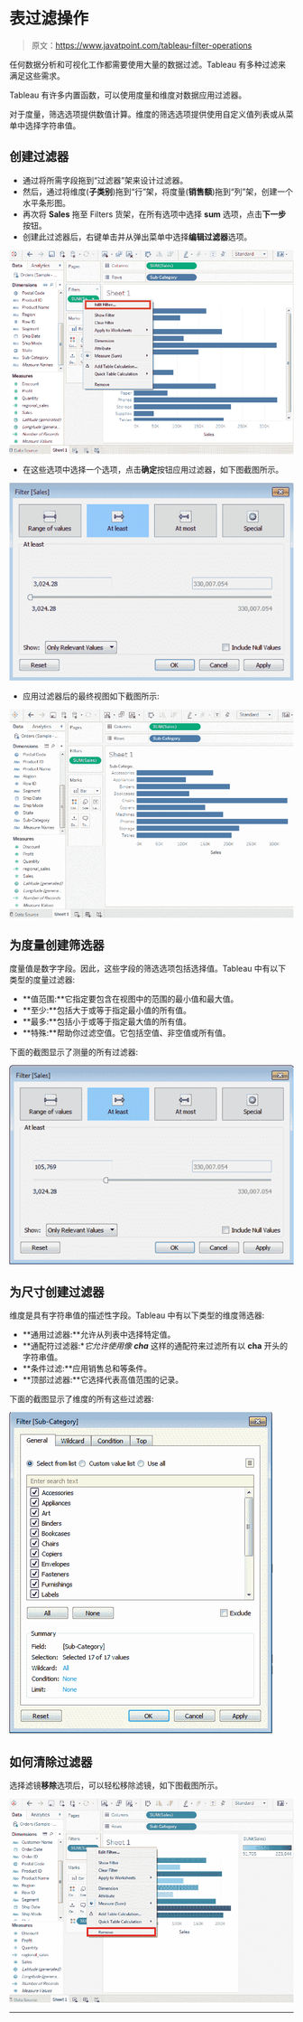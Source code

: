 # 表过滤操作

> 原文：<https://www.javatpoint.com/tableau-filter-operations>

任何数据分析和可视化工作都需要使用大量的数据过滤。Tableau 有多种过滤来满足这些需求。

Tableau 有许多内置函数，可以使用度量和维度对数据应用过滤器。

对于度量，筛选选项提供数值计算。维度的筛选选项提供使用自定义值列表或从菜单中选择字符串值。

## 创建过滤器

*   通过将所需字段拖到“过滤器”架来设计过滤器。
*   然后，通过将维度(**子类别**)拖到“行”架，将度量(**销售额**)拖到“列”架，创建一个水平条形图。
*   再次将 **Sales** 拖至 Filters 货架，在所有选项中选择 **sum** 选项，点击**下一步**按钮。
*   创建此过滤器后，右键单击并从弹出菜单中选择**编辑过滤器**选项。

![Tableau Filter Operations](img/5ca8879cb4bb52cabf0c04ce227eae90.png)

*   在这些选项中选择一个选项，点击**确定**按钮应用过滤器，如下图截图所示。

![Tableau Filter Operations](img/d5f7d21f5e6d5bbc48a999ad345c084d.png)

*   应用过滤器后的最终视图如下截图所示:

![Tableau Filter Operations](img/85649340e0a1b41ac9ce5385fd263acf.png)

## 为度量创建筛选器

度量值是数字字段。因此，这些字段的筛选选项包括选择值。Tableau 中有以下类型的度量过滤器:

*   **值范围:**它指定要包含在视图中的范围的最小值和最大值。
*   **至少:**包括大于或等于指定最小值的所有值。
*   **最多:**包括小于或等于指定最大值的所有值。
*   **特殊:**帮助你过滤空值。它包括空值、非空值或所有值。

下面的截图显示了测量的所有过滤器:

![Tableau Filter Operations](img/ef22d112e7a9217510ca9c5b40e04476.png)

## 为尺寸创建过滤器

维度是具有字符串值的描述性字段。Tableau 中有以下类型的维度筛选器:

*   **通用过滤器:**允许从列表中选择特定值。
*   **通配符过滤器:**它允许使用像 **cha*** 这样的通配符来过滤所有以 **cha** 开头的字符串值。
*   **条件过滤:**应用销售总和等条件。
*   **顶部过滤器:**它选择代表高值范围的记录。

下面的截图显示了维度的所有这些过滤器:

![Tableau Filter Operations](img/b5cdb304501801b884604035750b7f80.png)

## 如何清除过滤器

选择滤镜**移除**选项后，可以轻松移除滤镜，如下图截图所示。

![Tableau Filter Operations](img/221aaa579f18e26fc67373bf0fe99997.png)

* * *